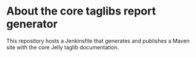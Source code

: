 # About the core taglibs report generator

This repository hosts a Jenkinsfile that generates and publishes a Maven site with the core Jelly taglib documentation.
